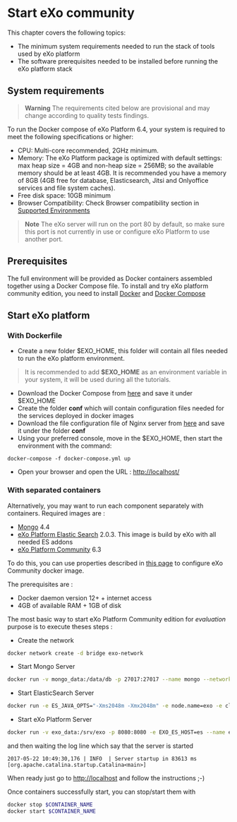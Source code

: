 # Start eXo community

This chapter covers the following topics:

- The minimum system requirements needed to run the stack of tools used by eXo platform
- The software prerequisites needed to be installed before running the eXo platform stack

## System requirements

> **Warning**
> The requirements cited below are provisional and may change according to quality tests findings.


To run the Docker compose of eXo Platform 6.4, your system is required
to meet the following specifications or higher:

- CPU: Multi-core recommended, 2GHz minimum.
- Memory: The eXo Platform package is optimized with default settings: max heap size = 4GB and non-heap size = 256MB; so the available memory should be at least 4GB. It is recommended you have a memory of 8GB (4GB free for database, Elasticsearch, Jitsi and Onlyoffice services and file system caches).
- Free disk space: 10GB minimum
- Browser Compatibility: Check Browser compatibility section in
  [Supported Environments](https://www.exoplatform.com/supported-environments)

> **Note**
> The eXo server will run on the port 80 by default, so make sure this port is not currently in use or configure eXo Platform to use another port.

## Prerequisites

The full environment will be provided as Docker containers assembled together using a Docker Compose file. To install and try eXo platform community edition, you need to install [Docker](https://docs.docker.com/engine/install/) and [Docker Compose](https://docs.docker.com/compose/install/)

## Start eXo platform

### With Dockerfile

- Create a new folder $EXO\_HOME, this folder will contain all files needed to run the eXo platform environment. 
> It is recommended to add **$EXO_HOME** as an environment variable in your system, it will be used during all the tutorials.
- Download the Docker Compose from [here](https://raw.githubusercontent.com/exo-docker/exo-community/master/docker-compose.yml) and save it under $EXO\_HOME
- Create the folder **conf** which will contain configuration files needed for the services deployed in docker images
- Download the file configuration file of Nginx server from [here](https://raw.githubusercontent.com/exo-docker/exo-community/master/conf/nginx.conf) and save it under the folder **conf**
- Using your preferred console, move in the $EXO\_HOME, then start the environment with the command:

```shell
docker-compose -f docker-compose.yml up
```

- Open your browser and open the URL : <http://localhost/>


### With separated containers

Alternatively, you may want to run each component separately with containers. Required images are :

- [Mongo](https://hub.docker.com/_/mongo) 4.4
- [eXo Platform Elastic Search](https://hub.docker.com/r/exoplatform/elasticsearch) 2.0.3. This image is build by eXo with all
  needed ES addons
- [eXo Platform Community](https://hub.docker.com/r/exoplatform/exo-community) 6.3

To do this, you can use properties described in [this page](https://hub.docker.com/r/exoplatform/exo-community) to configure eXo Community docker image.

The prerequisites are :

- Docker daemon version 12+ + internet access
- 4GB of available RAM + 1GB of disk

The most basic way to start eXo Platform Community edition for *evaluation* purpose is to execute theses steps : 

- Create the network
```bash
docker network create -d bridge exo-network
```

- Start Mongo Server
```bash
docker run -v mongo_data:/data/db -p 27017:27017 --name mongo --network=exo-network mongo:4.4
```
 
- Start ElasticSearch Server
```bash
docker run -e ES_JAVA_OPTS="-Xms2048m -Xmx2048m" -e node.name=exo -e cluster.name=exo -e cluster.initial_master_nodes=exo -e network.host=_site_ -v search_data:/usr/share/elasticsearch/data --name es --network=exo-network exoplatform/elasticsearch:2.0.3
```

- Start eXo Platform Server
```bash
docker run -v exo_data:/srv/exo -p 8080:8080 -e EXO_ES_HOST=es --name exo --network=exo-network exoplatform/exo-community:6.3
```

and then waiting the log line which say that the server is started

```log
2017-05-22 10:49:30,176 | INFO  | Server startup in 83613 ms [org.apache.catalina.startup.Catalina<main>]
```

When ready just go to <http://localhost> and follow the instructions ;-)

Once containers successfully start, you can stop/start them with
```bash
docker stop $CONTAINER_NAME
docker start $CONTAINER_NAME
```
